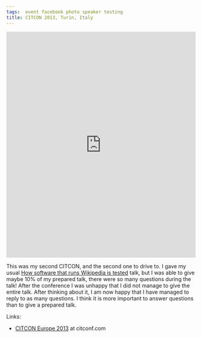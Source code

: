 ```yaml
---
tags:  event facebook photo speaker testing
title: CITCON 2013, Turin, Italy
---
```

<iframe src="https://www.facebook.com/plugins/post.php?href=https%3A%2F%2Fwww.facebook.com%2Fmedia%2Fset%2F%3Fset%3Da.10154155148067290.1073741901.735252289%26type%3D3&width=500" width="500" height="597" style="border:none;overflow:hidden" scrolling="no" frameborder="0" allowTransparency="true"></iframe>

This was my second CITCON, and the second one to drive to. I gave my usual [How software that runs Wikipedia is tested](/how-software-that-runs-wikipedia-is-tested) talk, but I was able to give maybe 10% of my prepared talk, there were so many questions during the talk! After the conference I was unhappy that I did not manage to give the entire talk. After thinking about it, I am now happy that I have managed to reply to as many questions. I think it is more important to answer questions than to give a prepared talk.

Links:

- [CITCON Europe 2013](http://citconf.com/archive/turin2013/) at citconf.com
